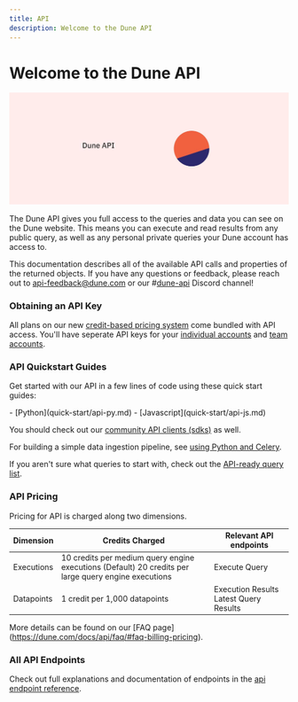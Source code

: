 ```yaml
---
title: API
description: Welcome to the Dune API
---
```


# Welcome to the Dune API

![dune API Cover](images/dune_api_cover.jpg)

The Dune API gives you full access to the queries and data you can see on the Dune website. This means you can execute and read results from any public query, as well as any personal private queries your Dune account has access to.

This documentation describes all of the available API calls and properties of the returned objects. If you have any questions or feedback, please reach out to [api-feedback@dune.com](mailto:api-feedback@dune.com) or our #[dune-api](https://discord.com/channels/757637422384283659/1019910980634939433) Discord channel!

### Obtaining an API Key
All plans on our new [credit-based pricing system](https://dune.com/pricing) come bundled with API access.
You'll have seperate API keys for your [individual accounts](https://dune.com/settings/api) and [team accounts](https://dune.com/settings/teams).

### API Quickstart Guides

Get started with our API in a few lines of code using these quick start guides:

<div class="cards grid" markdown>
- [Python](quick-start/api-py.md)
- [Javascript](quick-start/api-js.md)
</div>

You should check out our [community API clients (sdks)](quick-start/community-clients.md) as well.

For building a simple data ingestion pipeline, see [using Python and Celery](https://adamparrish.xyz/downstream-data-extract-transform-load).

If you aren't sure what queries to start with, check out the [API-ready query list](quick-start/index.md).

### API Pricing
Pricing for API is charged along two dimensions.

| Dimension | Credits Charged | Relevant API endpoints |
|---|---|---|
| Executions | 10 credits per medium query engine executions (Default) 20 credits per large query engine executions | Execute Query |
| Datapoints | 1 credit per 1,000 datapoints | Execution Results Latest Query Results |

More details can be found on our [FAQ page] (https://dune.com/docs/api/faq/#faq-billing-pricing).

### All API Endpoints

Check out full explanations and documentation of endpoints in the [api endpoint reference](api-reference/index.md).
